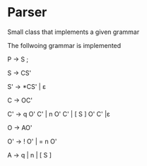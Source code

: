 # Parser
Small class that implements a given grammar


 The follwoing grammar is implemented
 
 
 P → S ;  
 
 S → CS'				
 
 S' → *CS' | ε		
 
 C → OC'					 
 
 C' → q O' C' | n O' C' | [ S ]  O' C' |ε	 
 
 O → AO'               
 
 O' →  ! O' | = n O'			
 
 A → q | n | [ S ] 		
 
